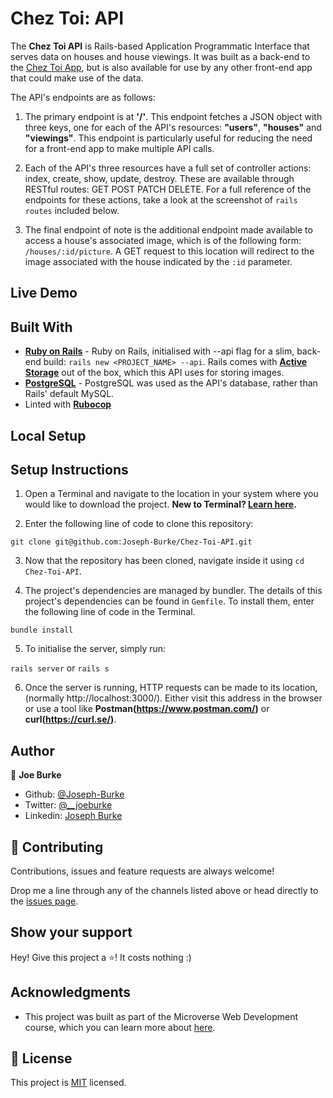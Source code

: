 # Chez Toi: API

The **Chez Toi API** is Rails-based Application Programmatic Interface that serves data on houses and house viewings. It was built as a back-end to the [Chez Toi App](https://github.com/Joseph-Burke/Chez-Toi-App), but is also available for use by any other front-end app that could make use of the data. 

The API's endpoints are as follows:

1) The primary endpoint is at **'/'**. This endpoint fetches a JSON object with three keys, one for each of the API's resources: **"users"**, **"houses"** and **"viewings"**. This endpoint is particularly useful for reducing the need for a front-end app to make multiple API calls.

2) Each of the API's three resources have a full set of controller actions: index, create, show, update, destroy. These are available through RESTful routes: GET POST PATCH DELETE. For a full reference of the endpoints for these actions, take a look at the screenshot of `rails routes` included below.

3) The final endpoint of note is the additional endpoint made available to access a house's associated image, which is of the following form: `/houses/:id/picture`. A GET request to this location will redirect to the image associated with the house indicated by the `:id` parameter.

<!-- 
INCLUDE A SCREEENSHOT OF RAILS ROUTES HERE

![screenshot](./screenshots/screenshot-recipe.png) 

-->

## Live Demo

<!-- To jump right into the project, visit the [Live Demo](https://eats-shoots-leaves.herokuapp.com/), deployed on Heroku. -->

## Built With

- **[Ruby on Rails](https://rubyonrails.org/)** - Ruby on Rails, initialised with --api flag for a slim, back-end build: `rails new <PROJECT_NAME> --api`. Rails comes with **[Active Storage](https://edgeguides.rubyonrails.org/active_storage_overview.html)** out of the box, which this API uses for storing images.
- **[PostgreSQL](https://www.postgresql.org/)** - PostgreSQL was used as the API's database, rather than Rails' default MySQL.
- Linted with **[Rubocop](https://rubocop.org/)**

## Local Setup

## Setup Instructions

1. Open a Terminal and navigate to the location in your system where you would like to download the project. **New to Terminal? [Learn here](https://www.freecodecamp.org/news/conquering-the-command-line-f85f5e46c07c/).**

2. Enter the following line of code to clone this repository:

`git clone git@github.com:Joseph-Burke/Chez-Toi-API.git`

3. Now that the repository has been cloned, navigate inside it using `cd Chez-Toi-API`.

4. The project's dependencies are managed by bundler. The details of this project's dependencies can be found in `Gemfile`. To install them, enter the following line of code in the Terminal.

`bundle install`

5. To initialise the server, simply run:

`rails server` or `rails s`

6. Once the server is running, HTTP requests can be made to its location, (normally http://localhost:3000/). Either visit this address in the browser or use a tool like **Postman(https://www.postman.com/)** or **curl(https://curl.se/)**.

## Author

👤 **Joe Burke**

- Github: [@Joseph-Burke](https://github.com/Joseph-Burke)
- Twitter: [@__joeburke](https://twitter.com/__joeburke)
- Linkedin: [Joseph Burke](https://www.linkedin.com/in/--joeburke/)

## 🤝 Contributing

Contributions, issues and feature requests are always welcome!

Drop me a line through any of the channels listed above or head directly to the [issues page](issues/).

## Show your support

Hey! Give this project a ⭐️! It costs nothing :)

## Acknowledgments

- This project was built as part of the Microverse Web Development course, which you can learn more about [here](https://www.microverse.org/).

## 📝 License

This project is [MIT](lic.url) licensed.

